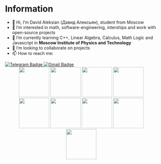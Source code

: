 <h1>
  Information
</h1>

- 👋 Hi, I’m David Aleksian (Давид Алексьян), student from Moscow
- 👀 I’m interested in math, software-engineering, interships and work with open-source projects
- 🌱 I’m currently learning C++, Linear Algebra, Calculus, Math Logic and Javascript in <b>Moscow Institute of Physics and Technology</b>
- 💞️ I’m looking to collaborate on projects
- 📫 How to reach me:
<div id="badges">
  <a href="https://t.me/DDDDRRRROOOOIIIIDDDD">
    <img src="https://img.shields.io/badge/Telegram-blue?style=for-the-badge&logo=telegram&logoColor=white" alt="Telegram Badge"/>
  </a>
  <a href="david.aleksian@gmail.com">
    <img src="https://img.shields.io/badge/Gmail-red?style=for-the-badge&logo=Gmail&color=white" alt="Gmail Badge"/>
  </a>
</div>
<div id="header" align="center">
  <img src="https://media.giphy.com/media/v1.Y2lkPTc5MGI3NjExdzg5MHRqd2N2amlyYXh2bzhmaXduOTZ2aWJ2YnRlMWl6dHRwdDRiYiZlcD12MV9pbnRlcm5hbF9naWZfYnlfaWQmY3Q9Zw/2uxxXyTRFgIJaOZJTb/giphy.gif" width="100"/>
    <img src="https://media.giphy.com/media/v1.Y2lkPTc5MGI3NjExdzg5MHRqd2N2amlyYXh2bzhmaXduOTZ2aWJ2YnRlMWl6dHRwdDRiYiZlcD12MV9pbnRlcm5hbF9naWZfYnlfaWQmY3Q9Zw/2uxxXyTRFgIJaOZJTb/giphy.gif" width="100"/>
    <img src="https://media.giphy.com/media/v1.Y2lkPTc5MGI3NjExdzg5MHRqd2N2amlyYXh2bzhmaXduOTZ2aWJ2YnRlMWl6dHRwdDRiYiZlcD12MV9pbnRlcm5hbF9naWZfYnlfaWQmY3Q9Zw/2uxxXyTRFgIJaOZJTb/giphy.gif" width="100"/>
    <img src="https://media.giphy.com/media/v1.Y2lkPTc5MGI3NjExdzg5MHRqd2N2amlyYXh2bzhmaXduOTZ2aWJ2YnRlMWl6dHRwdDRiYiZlcD12MV9pbnRlcm5hbF9naWZfYnlfaWQmY3Q9Zw/2uxxXyTRFgIJaOZJTb/giphy.gif" width="100"/>
  <img src="https://media.giphy.com/media/v1.Y2lkPTc5MGI3NjExdzg5MHRqd2N2amlyYXh2bzhmaXduOTZ2aWJ2YnRlMWl6dHRwdDRiYiZlcD12MV9pbnRlcm5hbF9naWZfYnlfaWQmY3Q9Zw/2uxxXyTRFgIJaOZJTb/giphy.gif" width="100"/>
  <img src="https://media.giphy.com/media/v1.Y2lkPTc5MGI3NjExdzg5MHRqd2N2amlyYXh2bzhmaXduOTZ2aWJ2YnRlMWl6dHRwdDRiYiZlcD12MV9pbnRlcm5hbF9naWZfYnlfaWQmY3Q9Zw/2uxxXyTRFgIJaOZJTb/giphy.gif" width="100"/>
  <img src="https://media.giphy.com/media/v1.Y2lkPTc5MGI3NjExdzg5MHRqd2N2amlyYXh2bzhmaXduOTZ2aWJ2YnRlMWl6dHRwdDRiYiZlcD12MV9pbnRlcm5hbF9naWZfYnlfaWQmY3Q9Zw/2uxxXyTRFgIJaOZJTb/giphy.gif" width="100"/>
  <img src="https://media.giphy.com/media/v1.Y2lkPTc5MGI3NjExdzg5MHRqd2N2amlyYXh2bzhmaXduOTZ2aWJ2YnRlMWl6dHRwdDRiYiZlcD12MV9pbnRlcm5hbF9naWZfYnlfaWQmY3Q9Zw/2uxxXyTRFgIJaOZJTb/giphy.gif" width="100"/>
  <img src="https://media.giphy.com/media/v1.Y2lkPTc5MGI3NjExdzg5MHRqd2N2amlyYXh2bzhmaXduOTZ2aWJ2YnRlMWl6dHRwdDRiYiZlcD12MV9pbnRlcm5hbF9naWZfYnlfaWQmY3Q9Zw/2uxxXyTRFgIJaOZJTb/giphy.gif" width="100"/>
</div>
